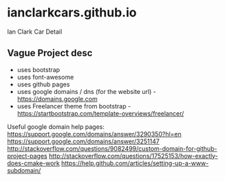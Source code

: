 # ianclarkcars.github.io
Ian Clark Car Detail

## Vague Project desc
- uses bootstrap
- uses font-awesome
- uses github pages
- uses google domains / dns (for the website url) - https://domains.google.com
- uses Freelancer theme from bootstrap - https://startbootstrap.com/template-overviews/freelancer/


Useful google domain help pages:
https://support.google.com/domains/answer/3290350?hl=en
https://support.google.com/domains/answer/3251147
http://stackoverflow.com/questions/9082499/custom-domain-for-github-project-pages
http://stackoverflow.com/questions/17525153/how-exactly-does-cmake-work
https://help.github.com/articles/setting-up-a-www-subdomain/
